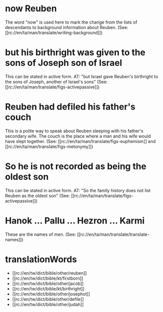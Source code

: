 # now Reuben

The word "now" is used here to mark the change from the lists of descendants to background information about Reuben. (See: [[rc://en/ta/man/translate/writing-background]])

# but his birthright was given to the sons of Joseph son of Israel

This can be stated in active form. AT: "but Israel gave Reuben's birthright to the sons of Joseph, another of Israel's sons" (See: [[rc://en/ta/man/translate/figs-activepassive]])

# Reuben had defiled his father's couch

This is a polite way to speak about Reuben sleeping with his father's secondary wife. The couch is the place where a man and his wife would have slept together. (See: [[rc://en/ta/man/translate/figs-euphemism]] and [[rc://en/ta/man/translate/figs-metonymy]])

# So he is not recorded as being the oldest son

This can be stated in active form. AT: "So the family history does not list Reuben as the oldest son" (See: [[rc://en/ta/man/translate/figs-activepassive]])

# Hanok ... Pallu ... Hezron ... Karmi

These are the names of men. (See: [[rc://en/ta/man/translate/translate-names]])

# translationWords

* [[rc://en/tw/dict/bible/other/reuben]]
* [[rc://en/tw/dict/bible/kt/firstborn]]
* [[rc://en/tw/dict/bible/other/jacob]]
* [[rc://en/tw/dict/bible/kt/birthright]]
* [[rc://en/tw/dict/bible/other/josephot]]
* [[rc://en/tw/dict/bible/other/defile]]
* [[rc://en/tw/dict/bible/other/judah]]